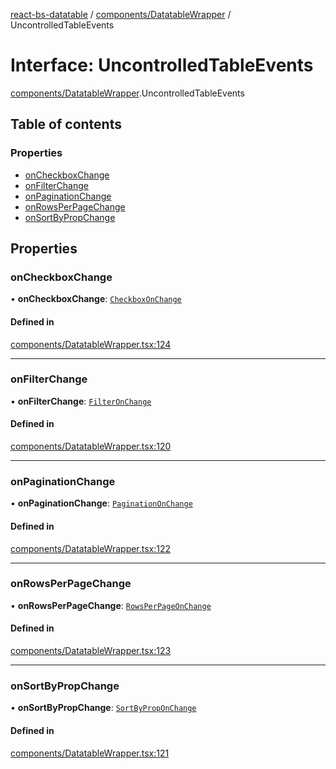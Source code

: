 [react-bs-datatable](../README.md) / [components/DatatableWrapper](../modules/components_DatatableWrapper.md) / UncontrolledTableEvents

# Interface: UncontrolledTableEvents

[components/DatatableWrapper](../modules/components_DatatableWrapper.md).UncontrolledTableEvents

## Table of contents

### Properties

- [onCheckboxChange](components_DatatableWrapper.UncontrolledTableEvents.md#oncheckboxchange)
- [onFilterChange](components_DatatableWrapper.UncontrolledTableEvents.md#onfilterchange)
- [onPaginationChange](components_DatatableWrapper.UncontrolledTableEvents.md#onpaginationchange)
- [onRowsPerPageChange](components_DatatableWrapper.UncontrolledTableEvents.md#onrowsperpagechange)
- [onSortByPropChange](components_DatatableWrapper.UncontrolledTableEvents.md#onsortbypropchange)

## Properties

### onCheckboxChange

• **onCheckboxChange**: [`CheckboxOnChange`](../modules/helpers_types.md#checkboxonchange)

#### Defined in

[components/DatatableWrapper.tsx:124](https://github.com/imballinst/react-bs-datatable/blob/f45e78e/src/components/DatatableWrapper.tsx#L124)

___

### onFilterChange

• **onFilterChange**: [`FilterOnChange`](../modules/helpers_types.md#filteronchange)

#### Defined in

[components/DatatableWrapper.tsx:120](https://github.com/imballinst/react-bs-datatable/blob/f45e78e/src/components/DatatableWrapper.tsx#L120)

___

### onPaginationChange

• **onPaginationChange**: [`PaginationOnChange`](../modules/helpers_types.md#paginationonchange)

#### Defined in

[components/DatatableWrapper.tsx:122](https://github.com/imballinst/react-bs-datatable/blob/f45e78e/src/components/DatatableWrapper.tsx#L122)

___

### onRowsPerPageChange

• **onRowsPerPageChange**: [`RowsPerPageOnChange`](../modules/helpers_types.md#rowsperpageonchange)

#### Defined in

[components/DatatableWrapper.tsx:123](https://github.com/imballinst/react-bs-datatable/blob/f45e78e/src/components/DatatableWrapper.tsx#L123)

___

### onSortByPropChange

• **onSortByPropChange**: [`SortByPropOnChange`](../modules/helpers_types.md#sortbyproponchange)

#### Defined in

[components/DatatableWrapper.tsx:121](https://github.com/imballinst/react-bs-datatable/blob/f45e78e/src/components/DatatableWrapper.tsx#L121)
